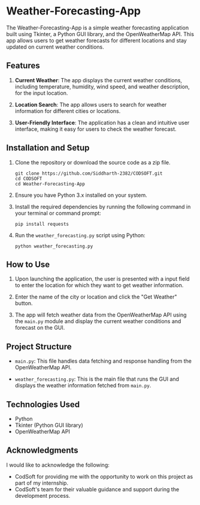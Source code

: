 # Weather-Forecasting-App

The Weather-Forecasting-App is a simple weather forecasting application built using Tkinter, a Python GUI library, and the OpenWeatherMap API. This app allows users to get weather forecasts for different locations and stay updated on current weather conditions.

## Features

1. **Current Weather**: The app displays the current weather conditions, including temperature, humidity, wind speed, and weather description, for the input location.


2. **Location Search**: The app allows users to search for weather information for different cities or locations.


3. **User-Friendly Interface**: The application has a clean and intuitive user interface, making it easy for users to check the weather forecast.

## Installation and Setup

1. Clone the repository or download the source code as a zip file.

       git clone https://github.com/Siddharth-2382/CODSOFT.git
       cd CODSOFT
       cd Weather-Forecasting-App
2. Ensure you have Python 3.x installed on your system.

3. Install the required dependencies by running the following command in your terminal or command prompt:

       pip install requests

4. Run the `weather_forecasting.py` script using Python:

       python weather_forecasting.py


## How to Use

1. Upon launching the application, the user is presented with a input field to enter the location for which they want to get weather information.


2. Enter the name of the city or location and click the "Get Weather" button.


3. The app will fetch weather data from the OpenWeatherMap API using the `main.py` module and display the current weather conditions and forecast on the GUI.


## Project Structure

- `main.py`: This file handles data fetching and response handling from the OpenWeatherMap API.

- `weather_forecasting.py`: This is the main file that runs the GUI and displays the weather information fetched from `main.py`.

## Technologies Used

- Python
- Tkinter (Python GUI library)
- OpenWeatherMap API

## Acknowledgments

I would like to acknowledge the following:

- CodSoft for providing me with the opportunity to work on this project as part of my internship.
- CodSoft's team for their valuable guidance and support during the development process.
